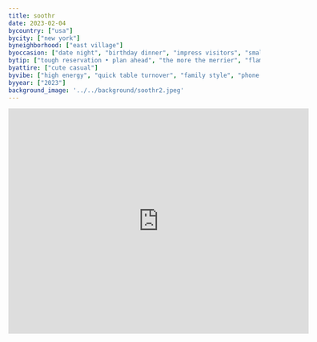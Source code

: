 ```yaml
---
title: soothr
date: 2023-02-04
bycountry: ["usa"]
bycity: ["new york"]
byneighborhood: ["east village"]
byoccasion: ["date night", "birthday dinner", "impress visitors", "small group"]
bytip: ["tough reservation • plan ahead", "the more the merrier", "flames cocktails"]
byattire: ["cute casual"]
byvibe: ["high energy", "quick table turnover", "family style", "phone eats first"]
byyear: ["2023"]
background_image: '../../background/soothr2.jpeg'
---
```


<iframe src="https://www.google.com/maps/embed?pb=!1m18!1m12!1m3!1d3023.3508062181813!2d-73.98991662343516!3d40.73230573637132!2m3!1f0!2f0!3f0!3m2!1i1024!2i768!4f13.1!3m3!1m2!1s0x89c25923d7bca4d1%3a0x5bbeae84d9924f22!2ssoothr!5e0!3m2!1sen!2sus!4v1696877092065!5m2!1sen!2sus" width="600" height="450" style="border:0;" allowfullscreen="" loading="lazy" referrerpolicy="no-referrer-when-downgrade"></iframe>

